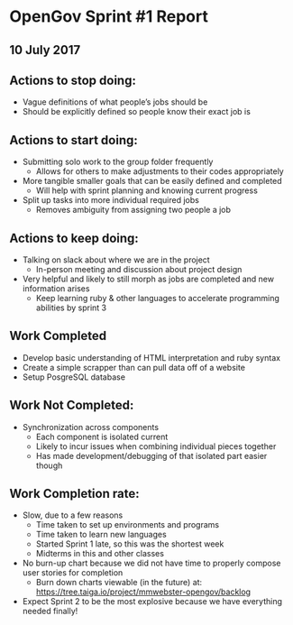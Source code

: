 # OpenGov Sprint #1 Report
## 10 July 2017

## Actions to stop doing:
* Vague definitions of what people’s jobs should be
* Should be explicitly defined so people know their exact job is 

## Actions to start doing:
* Submitting solo work to the group folder frequently
   * Allows for others to make adjustments to their codes appropriately
* More tangible smaller goals that can be easily defined and completed
   * Will help with sprint planning and knowing current progress
* Split up tasks into more individual required jobs
   * Removes ambiguity from assigning two people a job

## Actions to keep doing:
* Talking on slack about where we are in the project
   * In-person meeting and discussion about project design
* Very helpful and likely to still morph as jobs are completed and new information arises 
   * Keep learning ruby & other languages to accelerate programming abilities by sprint 3

## Work Completed
* Develop basic understanding of HTML interpretation and ruby syntax
* Create a simple scrapper than can pull data off of a website
* Setup PosgreSQL database

## Work Not Completed:
* Synchronization across components 
   * Each component is isolated current
   * Likely to incur issues when combining individual pieces together
   * Has made development/debugging of that isolated part easier though

## Work Completion rate: 
* Slow, due to a few reasons
   * Time taken to set up environments and programs
   * Time taken to learn new languages 
   * Started Sprint 1 late, so this was the shortest week
   * Midterms in this and other classes
* No burn-up chart because we did not have time to properly compose user stories for completion
   * Burn down charts viewable (in the future) at: https://tree.taiga.io/project/mmwebster-opengov/backlog
* Expect Sprint 2 to be the most explosive because we have everything needed finally!
